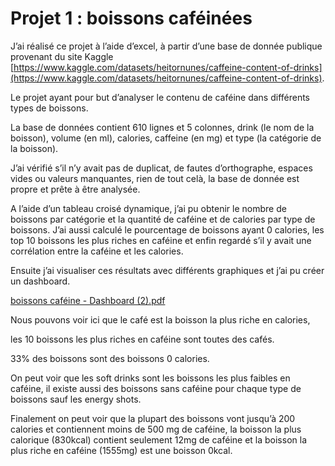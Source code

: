 # Projet 1 : boissons caféinées

J’ai réalisé ce projet à l’aide d’excel, à partir d’une base de donnée publique provenant du site Kaggle [https://www.kaggle.com/datasets/heitornunes/caffeine-content-of-drinks](https://www.kaggle.com/datasets/heitornunes/caffeine-content-of-drinks).

Le projet ayant pour but d’analyser le contenu de caféine dans différents types de boissons.

La base de données contient 610 lignes et 5 colonnes, drink (le nom de la boisson), volume (en ml), calories, caffeine (en mg) et type (la catégorie de la boisson). 

J’ai vérifié s’il n’y avait pas de duplicat, de fautes d’orthographe, espaces vides ou valeurs manquantes, rien de tout celà, la base de donnée est propre et prête à être analysée.

A l’aide d’un tableau croisé dynamique, j’ai pu obtenir le nombre de boissons par catégorie et la quantité de caféine et de calories par type de boissons. J’ai aussi calculé le pourcentage de boissons ayant 0 calories, les top 10 boissons les plus riches en caféine et enfin regardé s’il y avait une corrélation entre la caféine et les calories.

Ensuite j’ai visualiser ces résultats avec différents graphiques et  j’ai pu créer un dashboard.

[boissons caféine - Dashboard (2).pdf](https://github.com/Oliwia22/Portfolio/files/10277936/boissons.cafeine.-.Dashboard.2.pdf)

Nous pouvons voir ici que le café est la boisson la plus riche en calories,

les 10 boissons les plus riches en caféine sont toutes des cafés.

33% des boissons sont des boissons 0 calories.

On peut voir que les soft drinks sont les boissons les plus faibles en caféine, il existe aussi des boissons sans caféine pour chaque type de boissons sauf les energy shots.

Finalement on peut voir que la plupart des boissons vont jusqu’à 200 calories et contiennent moins de 500 mg de caféine, la boisson la plus calorique (830kcal) contient seulement 12mg de caféine et la boisson la plus riche en caféine (1555mg) est une boisson 0kcal.
